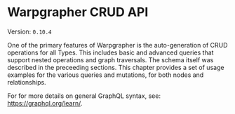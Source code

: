 # Warpgrapher CRUD API

Version: `0.10.4`

One of the primary features of Warpgrapher is the auto-generation of CRUD operations for all Types. This includes basic and advanced queries that support nested operations and graph traversals. The schema itself was described in the preceeding sections. This chapter provides a set of usage examples for the various queries and mutations, for both nodes and relationships.

For for more details on general GraphQL syntax, see: https://graphql.org/learn/.
